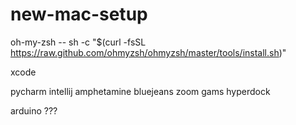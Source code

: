 # new-mac-setup

oh-my-zsh -- sh -c "$(curl -fsSL https://raw.github.com/ohmyzsh/ohmyzsh/master/tools/install.sh)"

xcode

pycharm
intellij
amphetamine
bluejeans
zoom
gams
hyperdock

arduino ???
